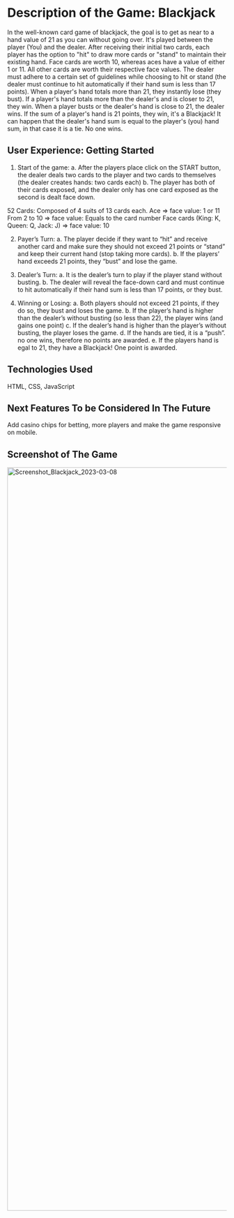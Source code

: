 # Description of the Game: Blackjack

In the well-known card game of blackjack, the goal is to get as near to a hand value of 21 as you can without going over. It's played between the player (You) and the dealer. After receiving their initial two cards, each player has the option to "hit" to draw more cards or "stand" to maintain their existing hand. Face cards are worth 10, whereas aces have a value of either 1 or 11. All other cards are worth their respective face values. The dealer must adhere to a certain set of guidelines while choosing to hit or stand (the dealer must continue to hit automatically if their hand sum is less than 17 points). When a player's hand totals more than 21, they instantly lose (they bust). If a player's hand totals more than the dealer's and is closer to 21, they win. When a player busts or the dealer's hand is close to 21, the dealer wins. If the sum of a player's hand is 21 points, they win, it's a Blackjack! It can happen that the dealer's hand sum is equal to the player's (you) hand sum, in that case it is a tie. No one wins.

## User Experience: Getting Started

1.	Start of the game: 
a.	After the players place click on the START button, the dealer deals two cards to the player and two cards to themselves (the dealer creates hands:  two cards each)
b.	The player has both of their cards exposed, and the dealer only has one card exposed as the second is dealt face down.

52 Cards:
Composed of 4 suits of 13 cards each.
Ace => face value: 1 or 11
From 2 to 10 => face value: Equals to the card number
Face cards (King: K, Queen: Q, Jack: J) => face value: 10

2.	Payer’s Turn:
a.	The player decide if they want to “hit” and receive another card and make sure they should not exceed 21 points or “stand” and keep their current hand (stop taking more cards).
b.	If the players’ hand exceeds 21 points, they “bust” and lose the game.

3.	Dealer’s Turn:
a.	It is the dealer’s turn to play if the player stand without busting.
b.	The dealer will reveal the face-down card and must continue to hit automatically if their hand sum is less than 17 points, or they bust.

4.	Winning or Losing:
a.	Both players should not exceed 21 points, if they do so, they bust and loses the game.
b.	If the player’s hand is higher than the dealer’s without busting (so less than 22), the player wins (and gains one point)
c.	If the dealer’s hand is higher than the player’s without busting, the player loses the game.
d.	If the hands are tied, it is a “push”. no one wins, therefore no points are awarded.
e. If the players hand is egal to 21, they have a Blackjack! One point is awarded.



## Technologies Used
HTML, CSS, JavaScript


## Next Features To be Considered In The Future
Add casino chips for betting, more players and make the game responsive on mobile.


## Screenshot of The Game

<img width="1704" alt="Screenshot_Blackjack_2023-03-08 " src="https://user-images.githubusercontent.com/117631390/223882868-1a8264b2-ffc7-4277-b093-6a28f25ce7ba.png">
